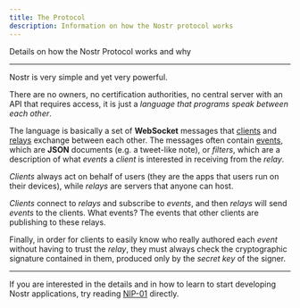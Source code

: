 ```yaml
---
title: The Protocol
description: Information on how the Nostr protocol works
---
```


Details on how the Nostr Protocol works and why

---

Nostr is very simple and yet very powerful.

There are no owners, no certification authorities, no central server with an API that requires access, it is just a _language that programs speak between each other_.

The language is basically a set of **WebSocket** messages that [clients](/clients) and [relays](/relays) exchange between each other. The messages often contain [events](/events), which are **JSON** documents (e.g. a tweet-like note), or _filters_, which are a description of what _events_ a _client_ is interested in receiving from the _relay_.

_Clients_ always act on behalf of users (they are the apps that users run on their devices), while _relays_ are servers that anyone can host.

_Clients_ connect to _relays_ and subscribe to _events_, and then _relays_ will send _events_ to the clients. What events? The events that other clients are publishing to these relays.

Finally, in order for clients to easily know who really authored each _event_ without having to trust the _relay_, they must always check the cryptographic signature contained in them, produced only by the _secret key_ of the signer.

---

If you are interested in the details and in how to learn to start developing Nostr applications, try reading [NIP-01](https://nips.nostr.com/1) directly.
